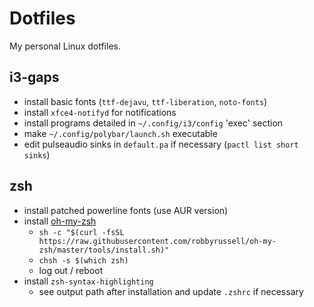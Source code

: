 # Dotfiles
My personal Linux dotfiles.

## i3-gaps 
- install basic fonts (`ttf-dejavu`, `ttf-liberation`, `noto-fonts`) 
- install `xfce4-notifyd` for notifications
- install programs detailed in `~/.config/i3/config` 'exec' section
- make `~/.config/polybar/launch.sh` executable
- edit pulseaudio sinks in `default.pa` if necessary (`pactl list short sinks`)

## zsh
- install patched powerline fonts (use AUR version)
- install [oh-my-zsh](https://github.com/ohmyzsh/ohmyzsh)
  - `sh -c "$(curl -fsSL https://raw.githubusercontent.com/robbyrussell/oh-my-zsh/master/tools/install.sh)"`
  - `chsh -s $(which zsh)`
  - log out / reboot
- install `zsh-syntax-highlighting`
  - see output path after installation and update `.zshrc` if necessary

